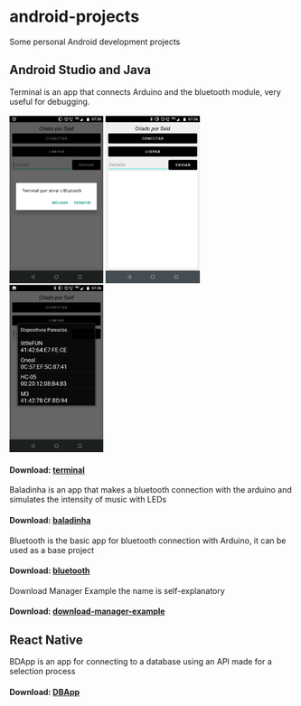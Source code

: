 # android-projects
Some personal Android development projects

## Android Studio and Java

Terminal is an app that connects Arduino and the bluetooth module, very useful for debugging.
<br /><br />
<img src = "terminal/img1.jpg" style = "width:33%" />
<img src = "terminal/img2.jpg" style = "width:33%" />
<img src = "terminal/img3.jpg" style = "width:33%" />
#### Download: [terminal](https://drive.google.com/file/d/1sN1lQLeLn6wgx71HiJeYXv_0z7GN36wQ/view?usp=share_link)

Baladinha is an app that makes a bluetooth connection with the arduino and simulates the intensity of music with LEDs
#### Download: [baladinha](https://drive.google.com/file/d/1IQTQwcZPgGq2Z-8YF8meXiJ26PnBX_9E/view?usp=share_link)

Bluetooth is the basic app for bluetooth connection with Arduino, it can be used as a base project
####  Download: [bluetooth](https://drive.google.com/file/d/1G4wRkkpO4LKGhiQBfpKXWltF4swVy7kB/view?usp=share_link)

Download Manager Example the name is self-explanatory
#### Download: [download-manager-example](https://drive.google.com/file/d/1BILz0QPOw_cHXhTQwTOXtzxuwfhcnjKk/view?usp=share_link)

## React Native

BDApp is an app for connecting to a database using an API made for a selection process
#### Download: [DBApp](https://drive.google.com/file/d/1UhOc33-3nh8pYZStQR-VCgBOXunPYCUE/view?usp=share_link)
